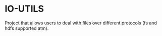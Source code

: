 # IO-UTILS
Project that allows users to deal with files over different protocols (fs and hdfs supported atm).

